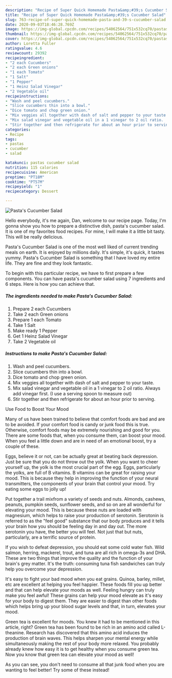 ```yaml
---
description: "Recipe of Super Quick Homemade Pasta&amp;#39;s Cucumber Salad"
title: "Recipe of Super Quick Homemade Pasta&amp;#39;s Cucumber Salad"
slug: 763-recipe-of-super-quick-homemade-pasta-and-39-s-cucumber-salad
date: 2020-09-03T18:46:28.769Z
image: https://img-global.cpcdn.com/recipes/54062564/751x532cq70/pastas-cucumber-salad-recipe-main-photo.jpg
thumbnail: https://img-global.cpcdn.com/recipes/54062564/751x532cq70/pastas-cucumber-salad-recipe-main-photo.jpg
cover: https://img-global.cpcdn.com/recipes/54062564/751x532cq70/pastas-cucumber-salad-recipe-main-photo.jpg
author: Loretta Fuller
ratingvalue: 4.6
reviewcount: 29392
recipeingredient:
- "2 each Cucumbers"
- "2 each Green onions"
- "1 each Tomato"
- "1 Salt"
- "1 Pepper"
- "1 Heinz Salad Vinegar"
- "2 Vegetable oil"
recipeinstructions:
- "Wash and peel cucumbers."
- "Slice cucumbers thin into a bowl."
- "Dice tomato and chop green onion."
- "Mix veggies all together with dash of salt and pepper to your taste."
- "Mix salad vinegar and vegetable oil in a 1 vinegar to 2 oil ratio.  Always add vinegar first.  (I use a serving spoon to measure out)"
- "Stir together and then refrigerate for about an hour prior to serving."
categories:
- Recipe
tags:
- pastas
- cucumber
- salad

katakunci: pastas cucumber salad 
nutrition: 115 calories
recipecuisine: American
preptime: "PT18M"
cooktime: "PT57M"
recipeyield: "1"
recipecategory: Dessert

---
```



![Pasta&#39;s Cucumber Salad](https://img-global.cpcdn.com/recipes/54062564/751x532cq70/pastas-cucumber-salad-recipe-main-photo.jpg)

Hello everybody, it's me again, Dan, welcome to our recipe page. Today, I'm gonna show you how to prepare a distinctive dish, pasta&#39;s cucumber salad. It is one of my favorites food recipes. For mine, I will make it a little bit tasty. This will be really delicious.



Pasta&#39;s Cucumber Salad is one of the most well liked of current trending meals on earth. It is enjoyed by millions daily. It's simple, it's quick, it tastes yummy. Pasta&#39;s Cucumber Salad is something that I have loved my entire life. They are fine and they look fantastic.


To begin with this particular recipe, we have to first prepare a few components. You can have pasta&#39;s cucumber salad using 7 ingredients and 6 steps. Here is how you can achieve that.

<!--inarticleads1-->

##### The ingredients needed to make Pasta&#39;s Cucumber Salad:

1. Prepare 2 each Cucumbers
1. Take 2 each Green onions
1. Prepare 1 each Tomato
1. Take 1 Salt
1. Make ready 1 Pepper
1. Get 1 Heinz Salad Vinegar
1. Take 2 Vegetable oil




<!--inarticleads2-->

##### Instructions to make Pasta&#39;s Cucumber Salad:

1. Wash and peel cucumbers.
1. Slice cucumbers thin into a bowl.
1. Dice tomato and chop green onion.
1. Mix veggies all together with dash of salt and pepper to your taste.
1. Mix salad vinegar and vegetable oil in a 1 vinegar to 2 oil ratio.  Always add vinegar first.  (I use a serving spoon to measure out)
1. Stir together and then refrigerate for about an hour prior to serving.




Use Food to Boost Your Mood


Many of us have been trained to believe that comfort foods are bad and are to be avoided. If your comfort food is candy or junk food this is true. Otherwise, comfort foods may be extremely nourishing and good for you. There are some foods that, when you consume them, can boost your mood. When you feel a little down and are in need of an emotional boost, try a couple of these.

Eggs, believe it or not, can be actually great at beating back depression. Just be sure that you do not throw out the yolk. When you want to cheer yourself up, the yolk is the most crucial part of the egg. Eggs, particularly the yolks, are full of B vitamins. B vitamins can be great for raising your mood. This is because they help in improving the function of your neural transmitters, the components of your brain that control your mood. Try eating some eggs to jolly up!

Put together a trail mixfrom a variety of seeds and nuts. Almonds, cashews, peanuts, pumpkin seeds, sunflower seeds, and so on are all wonderful for elevating your mood. This is because these nuts are loaded with magnesium, which helps to raise your production of serotonin. Serotonin is referred to as the "feel good" substance that our body produces and it tells your brain how you should be feeling day in and day out. The more serotonin you have, the better you will feel. Not just that but nuts, particularly, are a terrific source of protein.

If you wish to defeat depression, you should eat some cold water fish. Wild salmon, herring, mackerel, trout, and tuna are all rich in omega-3s and DHA. These are two things that improve the quality and the function of your brain's grey matter. It's the truth: consuming tuna fish sandwiches can truly help you overcome your depression. 

It's easy to fight your bad mood when you eat grains. Quinoa, barley, millet, etc are excellent at helping you feel happier. These foods fill you up better and that can help elevate your moods as well. Feeling hungry can truly make you feel awful! These grains can help your mood elevate as it's easy for your body to digest them. They are easier to digest than other foods which helps bring up your blood sugar levels and that, in turn, elevates your mood.

Green tea is excellent for moods. You knew it had to be mentioned in this article, right? Green tea has been found to be rich in an amino acid called L-theanine. Research has discovered that this amino acid induces the production of brain waves. This helps sharpen your mental energy while simultaneously making the rest of your body more relaxed. You probably already knew how easy it is to get healthy when you consume green tea. Now you know that green tea can elevate your mood as well!

As you can see, you don't need to consume all that junk food when you are wanting to feel better! Try some of these instead!

